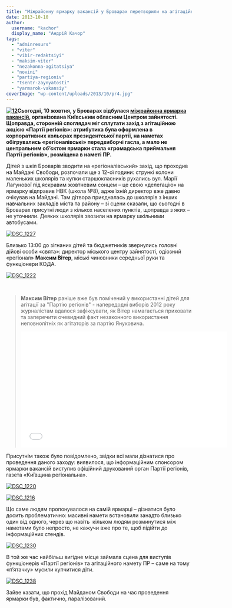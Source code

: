 ```yaml
---
title: "Міжрайонну ярмарку вакансій у Броварах перетворили на агітаційний захід Партії регіонів"
date: 2013-10-10
author: 
  username: "kachor"
  display_name: "Андрій Качор"
tags: 
  - "adminresurs"
  - "viter"
  - "vibir-redaktsiyi"
  - "maksim-viter"
  - "nezakonna-agitatsiya"
  - "novini"
  - "partiya-regioniv"
  - "tsentr-zaynyatosti"
  - "yarmarok-vakansiy"
coverImage: "wp-content/uploads/2013/10/pr4.jpg"
---
```


**[![12](https://mpz.brovary.org/wp-content/uploads/2013/10/12.jpg)](https://mpz.brovary.org/wp-content/uploads/2013/10/12.jpg)Сьогодні, 10 жовтня, у Броварах відбулася [міжрайонна ярмарка вакансій](https://mpz.brovary.org/10-zhovtnya-u-tsentri-brovariv-vidbudetsya-mizhnarodniy-yarmarok-vakansiy-ta-profesiy/), організована Київським обласним Центром зайнятості. Щоправда, сторонній споглядач міг сплутати захід з агітаційною акцією «Партії регіонів»: атрибутика була оформлена в корпоративних кольорах президентської партії, на наметах обігрувались «регіоналівські» передвиборчі гасла, а мало не центральним об’єктом ярмарки стала «громадська приймальня Партії регіонів», розміщена в наметі ПР.**

Дітей з шкіл Броварів зводити на «регіоналівський» захід, що проходив на Майдані Свободи, розпочали ще з 12-ої години: стрункі колони маленьких школярів та купки старшокласників рухались вул. Марії Лагунової під яскравим жовтневим сонцем – це свою «делегацію» на ярмарку відправив НВК (школа №8), адже їхній директор вже давно очікував на Майдані. Там дітвора приєдналась до школярів з інших навчальних закладів міста та району – зі сцени сказали, що сьогодні в Броварах присутні люди з кількох населених пунктів, щоправда з яких – не уточнили. Деяких школярів звозили на ярмарку шкільними автобусами.

[![DSC_1227](https://mpz.brovary.org/wp-content/uploads/2013/10/DSC_1227.jpg)](https://mpz.brovary.org/wp-content/uploads/2013/10/DSC_1227.jpg)

Близько 13:00 до зігнаних дітей та бюджетників звернулись головні дійові особи «свята»: директор міського центру зайнятості, одіозний «регіонал» **Максим Вітер**, міські чиновники середньої руки та функціонери КОДА.

[![DSC_1222](https://mpz.brovary.org/wp-content/uploads/2013/10/DSC_1222.jpg)](https://mpz.brovary.org/wp-content/uploads/2013/10/DSC_1222.jpg)

 

> **Максим Вітер** раніше вже був помічений у використанні дітей для агітації за "Партію регіонів" - напередодні виборів 2012 року журналістам вдалося зафіксувати, як Вітер намагається приховати та заперечити очевидний факт незаконного використання неповнолітніх як агітаторів за партію Януковича.
> 
> <iframe src="//www.youtube.com/embed/BB18GQzuTVQ" height="315" width="560" allowfullscreen frameborder="0"></iframe>

Присутнім також було повідомлено, звідки всі мали дізнатися про проведення даного заходу: виявилося, що інформаційним спонсором ярмарки вакансій виступив офіційний друкований орган Партії регіонів, газета «Київщина регіональна».

[![DSC_1220](https://mpz.brovary.org/wp-content/uploads/2013/10/DSC_1220.jpg)](https://mpz.brovary.org/wp-content/uploads/2013/10/DSC_1220.jpg)

[![DSC_1216](https://mpz.brovary.org/wp-content/uploads/2013/10/DSC_1216.jpg)](https://mpz.brovary.org/wp-content/uploads/2013/10/DSC_1216.jpg)

Що саме людям пропонувалося на самій ярмарці – дізнатися було досить проблематично: масивні намети встановили занадто близько один від одного, через що навіть  кільком людям розминутися між наметами було непросто, не кажучи вже про те, щоб підійти до інформаційних стендів.

[![DSC_1230](https://mpz.brovary.org/wp-content/uploads/2013/10/DSC_1230.jpg)](https://mpz.brovary.org/wp-content/uploads/2013/10/DSC_1230.jpg)

В той же час найбільш вигідне місце займала сцена для виступів функціонерів «Партії регіонів» та агітаційного намету ПР – саме на тому «п’ятачку» мусили купчитися діти.

[![DSC_1238](https://mpz.brovary.org/wp-content/uploads/2013/10/DSC_1238.jpg)](https://mpz.brovary.org/wp-content/uploads/2013/10/DSC_1238.jpg)

Зайве казати, що прохід Майданом Свободи на час проведення ярмарки був, фактично, паралізований.
